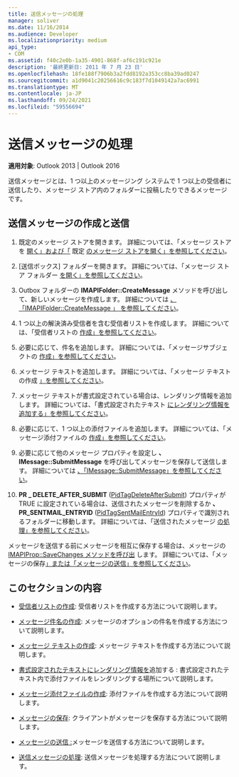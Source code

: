 ```yaml
---
title: 送信メッセージの処理
manager: soliver
ms.date: 11/16/2014
ms.audience: Developer
ms.localizationpriority: medium
api_type:
- COM
ms.assetid: f40c2e0b-1a35-4901-868f-af6c191c921e
description: '最終更新日: 2011 年 7 月 23 日'
ms.openlocfilehash: 18fe188f7906b3a2fdd8192a353cc8ba39ad0247
ms.sourcegitcommit: a1d9041c20256616c9c183f7d1049142a7ac6991
ms.translationtype: MT
ms.contentlocale: ja-JP
ms.lasthandoff: 09/24/2021
ms.locfileid: "59556694"
---
```

# <a name="handling-an-outgoing-message"></a>送信メッセージの処理

**適用対象**: Outlook 2013 | Outlook 2016 
  
送信メッセージとは、1 つ以上のメッセージング システムで 1 つ以上の受信者に送信したり、メッセージ ストア内のフォルダーに投稿したりできるメッセージです。
  
## <a name="create-and-send-an-outgoing-message"></a>送信メッセージの作成と送信
  
1. 既定のメッセージ ストアを開きます。 詳細については、「メッセージ ストアを [開く」および「](opening-a-message-store.md) 既定 [のメッセージ ストアを開く」を参照してください](opening-the-default-message-store.md)。
    
2. [送信ボックス] フォルダーを開きます。 詳細については、「メッセージ ストア フォルダー [を開く」を参照してください](opening-a-message-store-folder.md)。
    
3. Outbox フォルダーの **IMAPIFolder::CreateMessage** メソッドを呼び出して、新しいメッセージを作成します。 詳細については [、「IMAPIFolder::CreateMessage 」 を参照してください](imapifolder-createmessage.md)。
    
4. 1 つ以上の解決済み受信者を含む受信者リストを作成します。 詳細については、「受信者リストの [作成」を参照してください](creating-a-recipient-list.md)。
    
5. 必要に応じて、件名を追加します。 詳細については、「メッセージサブジェクトの [作成」を参照してください](creating-a-message-subject.md)。
    
6. メッセージ テキストを追加します。 詳細については、「メッセージ テキストの作成 [」を参照してください](creating-message-text.md)。
    
7. メッセージ テキストが書式設定されている場合は、レンダリング情報を追加します。 詳細については、「書式設定されたテキスト [にレンダリング情報を追加する」を参照してください](adding-rendering-information-to-formatted-text.md)。
    
8. 必要に応じて、1 つ以上の添付ファイルを追加します。 詳細については、「メッセージ添付ファイルの [作成」を参照してください](creating-a-message-attachment.md)。
    
9. 必要に応じて他のメッセージ プロパティを設定し **、IMessage::SubmitMessage** を呼び出してメッセージを保存して送信します。 詳細については [、「IMessage::SubmitMessage」を参照してください](imessage-submitmessage.md)。
    
10. **PR \_ DELETE_AFTER_SUBMIT** ([PidTagDeleteAfterSubmit](pidtagdeleteaftersubmit-canonical-property.md)) プロパティが TRUE に設定されている場合は、送信されたメッセージを削除するか **、PR_SENTMAIL_ENTRYID** ([PidTagSentMailEntryId](pidtagsentmailentryid-canonical-property.md)) プロパティで識別されるフォルダーに移動します。 詳細については、「送信されたメッセージ [の処理」を参照してください](processing-a-sent-message.md)。
    
メッセージを送信する前にメッセージを相互に保存する場合は、メッセージの [IMAPIProp::SaveChanges メソッドを呼び出](imapiprop-savechanges.md) します。 詳細については、「メッセージの保存[」または「メッセージの](saving-a-message.md)[送信」を参照してください](sending-a-message.md)。 
  
## <a name="in-this-section"></a>このセクションの内容

- [受信者リストの作成](creating-a-recipient-list.md): 受信者リストを作成する方法について説明します。
    
- [メッセージ件名の作成](creating-a-message-subject.md): メッセージのオプションの件名を作成する方法について説明します。
    
- [メッセージ テキストの作成](creating-message-text.md): メッセージ テキストを作成する方法について説明します。
    
- [書式設定されたテキストにレンダリング情報を](adding-rendering-information-to-formatted-text.md)追加する : 書式設定されたテキスト内で添付ファイルをレンダリングする場所について説明します。
    
- [メッセージ添付ファイルの作成](creating-a-message-attachment.md): 添付ファイルを作成する方法について説明します。
    
- [メッセージの保存](saving-a-message.md): クライアントがメッセージを保存する方法について説明します。
    
- [メッセージの送信 :](sending-a-message.md)メッセージを送信する方法について説明します。
    
- [送信メッセージの処理](processing-a-sent-message.md): 送信メッセージを処理する方法について説明します。
    

